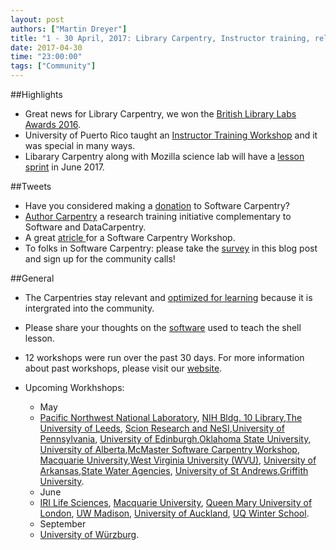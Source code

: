 ```yaml
---
layout: post
authors: ["Martin Dreyer"]
title: "1 - 30 April, 2017: Library Carpentry, Instructor training, relevant to Learning."
date: 2017-04-30
time: "23:00:00"
tags: ["Community"]
---
```


##Highlights

* Great news for Library Carpentry, we won the [British Library Labs Awards 2016]({{site.baseurl}}/blog/2017/04/libcarp-update.html).
* University of Puerto Rico taught an [Instructor Training Workshop]({{site.baseurl}}/blog/2017/04/UPRtraining.html) and it was special in many ways.
* Libarary Carpentry along with Mozilla science lab will have a [lesson sprint]({{site.baseurl}}/blog/2017/04/lcsprint.html) in June 2017.

##Tweets
* Have you considered making a [donation](https://www.flipcause.com/secure/donate/MjI2Mg==) to Software Carpentry?
* [Author Carpentry](https://authorcarpentry.github.io/) a research training initiative complementary to Software and DataCarpentry.
* A great [atricle ](http://www.dailynebraskan.com/news/workshop-at-unl-teaches-researchers-how-to-perfect-computing-skills/article_22b1efca-141f-11e7-9c17-2bd336bfa000.html?utm_medium=social&utm_source=twitter&utm_campaign=user-share)for a Software Carpentry Workshop.
* To folks in Software Carpentry: please take the [survey](https://software-carpentry.org/blog/2017/04/installer-community-call.html) in this blog post and sign up for the community calls!

##General
* The Carpentries stay relevant and [optimized for learning]({{site.baseurl}}/blog/2017/04/optimised-for-learning.html) because it is intergrated into the community.
* Please share your thoughts on the [software]({{site.baseurl}}/blog/2017/04/installer-community-call.html) used to teach the shell lesson.
 

* 12 workshops were run over the past 30 days. For more information about past workshops, please visit our [website]({{site.baseurl}}/workshops/past/). 
* Upcoming Workhshops:

  * May
  * [Pacific Northwest National Laboratory](https://djinnome.github.io/2017-05-04-pnnl/), [NIH Bldg. 10 Library](https://biologyguy.github.io/2017-05-08-NIH/),[The University of Leeds](https://arcleeds.github.io/2017-05-08-leeds/), [Scion Research and NeSI](https://timothymillar.github.io/2017-05-08-scion/),[University of Pennsylvania](https://maneesha.github.io/2017-05-08-upenn/), [University of Edinburgh](https://hpcarcher.github.io/2017-05-09-edinburgh/),[Oklahoma State University](https://osu-swc.github.io/2017-05-15-okstate/), [University of Alberta](https://computecanada.github.io/2017-05-15-ualberta/),[McMaster Software Carpentry Workshop](https://jcszamosi.github.io/2017-05-18-McMaster/), [Macquarie University](https://martinheroux.github.io/2017-05-18-R-Macquarie/),[West Virginia University (WVU)](https://arthur-e.github.io/2017-05-18-WVU/), [University of Arkansas](http://mahdisadjadi.com/2017-05-18-arkansas/),[State Water Agencies](http://www.ashander.info/2017-05-18-sac-water-science-r-workshop/), [University of St Andrews](https://alex-konovalov.github.io/2017-05-18-standrews/),[Griffith University](https://bio-swc-bne.github.io/2017-05-29-GriffithUni-R/).
  * June
  * [IRI Life Sciences](https://tobyhodges.github.io/2017-06-19-berlin/), [Macquarie University](https://weaverbel.github.io/2017-06-19-sydney-ttt/), [Queen Mary University of London](https://anenadic.github.io/2017-06-20-qmul/), [UW Madison](https://uw-madison-aci.github.io/2017-06-28-uwmadison-swc/), [University of Auckland](https://uoa-eresearch.github.io/UoA-SWC/), [UQ Winter School](https://bio-swc-bne.github.io/2017-07-10-uqws/).
  * September
  * [University of Würzburg](https://swcarpentry-wuerzburg.github.io/2017-09-04-wuerzburg/).